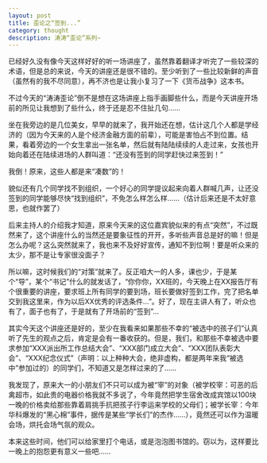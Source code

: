 ```yaml
---
layout: post
title: 歪论之“签到...”
category: thought
description: 涛涛“歪论”系列~
---
```


已经好久没有像今天这样好好的听一场讲座了，虽然靠着翻译才听完了一些较深的术语，但是总的来说，今天的讲座还是很不错的。至少听到了一些比较新鲜的声音（虽然有的我不尽同意），再不济也是让我小复习了一下《货币战争》这本书。

不过今天的“涛涛歪论”倒不是想在这场讲座上指手画脚些什么，而是今天讲座开场前的所见让我想到了些什么，终于还是忍不住扯几句……

坐在我旁边的是几位美女，早早的就来了，我开始还在想，估计这几个人都是学经济的（因为今天来的人是个经济金融方面的前辈），可能是害怕占不到位置。结果，看着旁边的一个女生拿出一张名单，然后就有陆陆续续的人走过来，女孩也开始向着还在陆续进场的人群叫道：“还没有签到的同学赶快过来签到！”

我倒！原来，这些人都是来“凑数”的！

貌似还有几个同学找不到组织，一个好心的同学提议起来向着人群喊几声，让还没签到的同学能够尽快“找到组织”，不免怎么样怎么样……（估计后来还是不太好意思，也就作罢了）

后来主持人的介绍我才知道，原来今天来的这位嘉宾貌似来的有点“突然”，不过既然来了，这个讲座什么的当然还是要象征性的开开，多听些声音总是好的嘛！但是怎么办呢？这么突然就来了，我也来不及好好宣传，通知不到位啊！要是听众来的太少，那不是让专家很没面子？

所以嘛，这时候我们的“对策”就来了。反正咱大一的人多，课也少，于是某个“导”，某个“书记”什么的就发话了，“你你你，XX班的，今天晚上在XX报告厅有个很重要的讲座，要求班上所有同学的要到场，班长要做好签到工作，完了把名单交到我这里来，作为以后XX优秀的评选条件…”。好了，现在主讲人有了，听众也有了，面子也有了，于是就有了开场前的“签到”…

其实今天这个讲座还是好的，至少在我看来如果那些不幸的“被选中的孩子们”认真听了先生的观点之后，肯定是会有一番收获的。但是，我们，和那些不幸被选中要求参加“XXX派出所工作总结大会”、“XXX部门成立大会”、“XXX团队表彰大会”、“XXX纪念仪式”（声明：以上种种大会，绝非虚构，都是两年来我“被选中”参加过的）的同学们，不知道又是怎样过来的了……

我发现了，原来大一的小朋友们不只可以成为被“宰”的对象（被学校宰：可恶的后禽超市，如此贵的电器价格我就不多说了，今年竟然把学生宿舍改成宾馆以100块一晚的价格卖给那些靠着肩挑手抗把孩子行李运来学校的父母们；被学长宰：今年华科爆发的“黑心棉”事件，据传是某些“学长们”的杰作……），竟然还可以作为温暖会场，烘托会场气氛的观众。

本来这些时间，他们可以给家里打个电话，或是泡泡图书馆的。窃以为，这样要比一晚上的抱怨更有意义一些吧……




[SilentVally]:    http://silentvally.github.io  "SilentVally"
